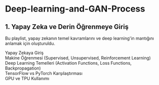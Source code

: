 # Deep-learning-and-GAN-Process

## 1. Yapay Zeka ve Derin Öğrenmeye Giriş

Bu playlist, yapay zekanın temel kavramlarını ve deep learning'in mantığını anlamak için oluşturuldu.

Yapay Zekaya Giriş <br>
Makine Öğrenmesi (Supervised, Unsupervised, Reinforcement Learning)<br>
Deep Learning Temelleri (Activation Functions, Loss Functions, Backpropagation)<br>
TensorFlow vs PyTorch Karşılaştırması<br>
GPU ve TPU Kullanımı<br>
